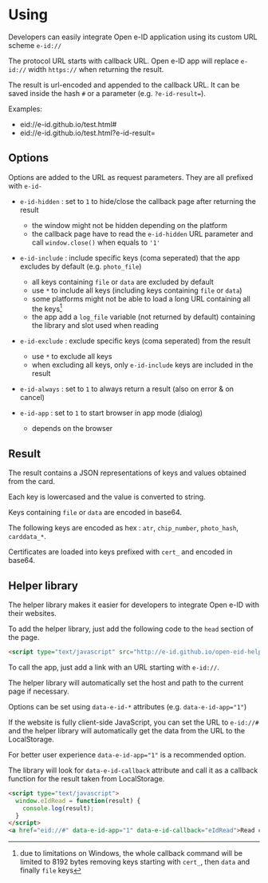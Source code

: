 # Using

Developers can easily integrate Open e-ID application using its custom URL scheme `e-id://`

The protocol URL starts with callback URL. Open e-ID app will replace `e-id://` width `https://` when returning the result.

The result is url-encoded and appended to the callback URL. It can be saved inside the hash `#` or a parameter (e.g. `?e-id-result=`).

Examples:

* eid://e-id.github.io/test.html#
* eid://e-id.github.io/test.html?e-id-result=

## Options

Options are added to the URL as request parameters. They are all prefixed with `e-id-`

* `e-id-hidden` : set to `1` to hide/close the callback page after returning the result
  - the window might not be hidden depending on the platform
  - the callback page have to read the `e-id-hidden` URL parameter and call `window.close()` when equals to `'1'`

* `e-id-include` : include specific keys (coma seperated) that the app excludes by default (e.g. `photo_file`)
  - all keys containing `file` or `data` are excluded by default
  - use `*` to include all keys (including keys containing `file` or `data`)
  - some platforms might not be able to load a long URL containing all the keys[^1]
  - the app add a `log_file` variable (not returned by default) containing the library and slot used when reading

* `e-id-exclude` : exclude specific keys (coma seperated) from the result
  - use `*` to exclude all keys
  - when excluding all keys, only `e-id-include` keys are included in the result

* `e-id-always` : set to `1` to always return a result (also on error & on cancel)

* `e-id-app` : set to `1` to start browser in app mode (dialog)
  - depends on the browser

## Result

The result contains a JSON representations of keys and values obtained from the card.

Each key is lowercased and the value is converted to string.

Keys containing `file` or `data` are encoded in base64.

The following keys are encoded as hex : `atr`, `chip_number`, `photo_hash`, `carddata_*`.

Certificates are loaded into keys prefixed with `cert_` and encoded in base64.

[^1]: due to limitations on Windows, the whole callback command will be limited to 8192 bytes
removing keys starting with `cert_`, then `data` and finally `file` keys

## Helper library

The helper library makes it easier for developers to integrate Open e-ID with their websites.

To add the helper library, just add the following code to the `head` section of the page.

```html
<script type="text/javascript" src="http://e-id.github.io/open-eid-helper.js"></script>
```

To call the app, just add a link with an URL starting with `e-id://`.

The helper library will automatically set the host and path to the current page if necessary.

Options can be set using `data-e-id-*` attributes (e.g. `data-e-id-app="1"`)

If the website is fully client-side JavaScript, you can set the URL to `e-id://#` and
the helper library will automatically get the data from the URL to the LocalStorage.

For better user experience `data-e-id-app="1"` is a recommended option.

The library will look for `data-e-id-callback` attribute and call it as a callback function
for the result taken from LocalStorage.

```html
<script type="text/javascript">
  window.eIdRead = function(result) {
    console.log(result);
  }
</script>
<a href="eid://#" data-e-id-app="1" data-e-id-callback="eIdRead">Read card</a>
```

